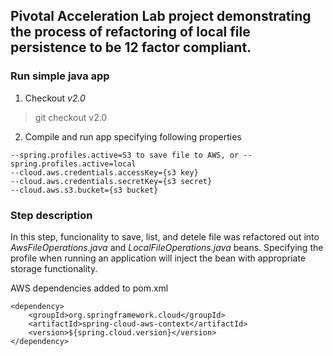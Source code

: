 ## Pivotal Acceleration Lab project demonstrating the process of refactoring of local file persistence to be 12 factor compliant.

### Run simple java app
1. Checkout _v2.0_

>git checkout v2.0

2. Compile and run app specifying following properties

```
--spring.profiles.active=S3 to save file to AWS, or --spring.profiles.active=local
--cloud.aws.credentials.accessKey={s3 key}
--cloud.aws.credentials.secretKey={s3 secret}
--cloud.aws.s3.bucket={s3 bucket}
```

### Step description
In this step, funcionality to save, list, and detele file was refactored out into _AwsFileOperations.java_
and _LocalFileOperations.java_ beans.  Specifying the profile when running an application will inject the bean
with appropriate storage functionality.

AWS dependencies added to pom.xml

```
<dependency>
    <groupId>org.springframework.cloud</groupId>
    <artifactId>spring-cloud-aws-context</artifactId>
    <version>${spring.cloud.version}</version>
</dependency>
```

